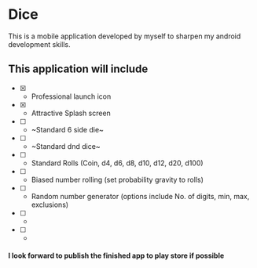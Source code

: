 # Dice
This is a mobile application developed by myself to sharpen my android development skills.

## This application will include
+ [x] - Professional launch icon
+ [x] - Attractive Splash screen
+ [ ] - ~Standard 6 side die~
+ [ ] - ~Standard dnd dice~
+ [ ] - Standard Rolls (Coin, d4, d6, d8, d10, d12, d20, d100)
+ [ ] - Biased number rolling (set probability gravity to rolls)
+ [ ] - Random number generator (options include No. of digits, min, max, exclusions)
+ [ ] -
+ [ ] -



#### I look forward to publish the finished app to play store if possible

